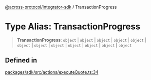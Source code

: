 [@across-protocol/integrator-sdk](../README.md) / TransactionProgress

# Type Alias: TransactionProgress

> **TransactionProgress**: `object` \| `object` \| `object` \| `object` \| `object` \| `object` \| `object` \| `object` \| `object` \| `object` \| `object` \| `object`

## Defined in

[packages/sdk/src/actions/executeQuote.ts:34](https://github.com/across-protocol/toolkit/blob/291e746cb19cfa8d76835b72ba70acec1a2f9971/packages/sdk/src/actions/executeQuote.ts#L34)
